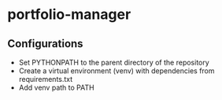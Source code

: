 # portfolio-manager

## Configurations

- Set PYTHONPATH to the parent directory of the repository
- Create a virtual environment (venv) with dependencies from requirements.txt
- Add venv path to PATH
